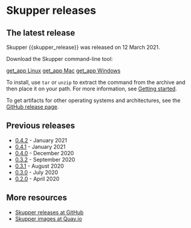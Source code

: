 # Skupper releases

## The latest release

Skupper {{skupper_release}} was released on 12 March 2021.

Download the Skupper command-line tool:

<nav class="button-group">
  <a class="button" href="https://github.com/skupperproject/skupper/releases/download/{{skupper_release}}/skupper-cli-{{skupper_release}}-linux-amd64.tgz"><span class="material-icons">get_app</span> Linux</a>
  <a class="button" href="https://github.com/skupperproject/skupper/releases/download/{{skupper_release}}/skupper-cli-{{skupper_release}}-mac-amd64.tgz"><span class="material-icons">get_app</span> Mac</a>
  <a class="button" href="https://github.com/skupperproject/skupper/releases/download/{{skupper_release}}/skupper-cli-{{skupper_release}}-windows-amd64.zip"><span class="material-icons">get_app</span> Windows</a>
</nav>

To install, use `tar` or `unzip` to extract the command from the
archive and then place it on your path.  For more information, see
[Getting started][getting-started].

[getting-started]: /start/index.html#step-1-install-the-skupper-command-line-tool-in-your-environment

To get artifacts for other operating systems and architectures, see
the [GitHub release page][release-page].

[release-page]: https://github.com/skupperproject/skupper/releases/tag/{{skupper_release}}

## Previous releases

* [0.4.2](https://github.com/skupperproject/skupper/releases/tag/0.4.2) - January 2021
* [0.4.1](https://github.com/skupperproject/skupper/releases/tag/0.4.1) - January 2021
* [0.4.0](https://github.com/skupperproject/skupper/releases/tag/0.4.0) - December 2020
* [0.3.2](https://github.com/skupperproject/skupper/releases/tag/0.3.2) - September 2020
* [0.3.1](https://github.com/skupperproject/skupper/releases/tag/0.3.1) - August 2020
* [0.3.0](https://github.com/skupperproject/skupper/releases/tag/0.3.0) - July 2020
* [0.2.0](https://github.com/skupperproject/skupper/releases-cli/tag/0.2.0) - April 2020

## More resources

* [Skupper releases at GitHub](https://github.com/skupperproject/skupper/releases)
* [Skupper images at Quay.io](https://quay.io/organization/skupper)
